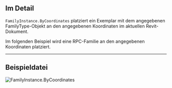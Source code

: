 ## Im Detail
`FamilyInstance.ByCoordinates` platziert ein Exemplar mit dem angegebenen FamilyType-Objekt an den angegebenen Koordinaten im aktuellen Revit-Dokument.

Im folgenden Beispiel wird eine RPC-Familie an den angegebenen Koordinaten platziert.

___
## Beispieldatei

![FamilyInstance.ByCoordinates](./Revit.Elements.FamilyInstance.ByCoordinates_img.jpg)

